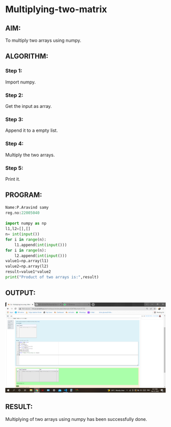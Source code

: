 # Multiplying-two-matrix

## AIM:
To multiply two arrays using numpy.



## ALGORITHM:

### Step 1:
Import numpy.

### Step 2:
Get the input as array.

### Step 3:
Append it to a empty list.

### Step 4:
Multiply the two arrays.

### Step 5:
Print it.


## PROGRAM: 
```python
Name:P.Aravind samy
reg.no:22005040

import numpy as np
l1,l2=[],[]
n= int(input())
for i in range(n):
    l1.append(int(input()))
for i in range(n):
    l2.append(int(input()))
value1=np.array(l1)
value2=np.array(l2)
result=value1*value2
print("Product of two arrays is:",result)

```

## OUTPUT:
![output](/multiply.png)

## RESULT:
Multiplying of two arrays using numpy has been successfully done.


